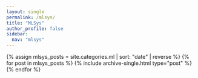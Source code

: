 ```yaml
---
layout: single
permalink: /mlsys/
title: "MLSys"
author_profile: false
sidebar:
  nav: "mlsys"
---
```


{% assign mlsys_posts = site.categories.ml | sort: "date" | reverse %}
{% for post in mlsys_posts %}
  {% include archive-single.html type="post" %}
{% endfor %}

